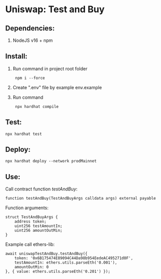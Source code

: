 # Uniswap: Test and Buy

## Dependencies:
1) NodeJS v16 + npm

## Install:
1) Run command in project root folder

        npm i --force
2) Create ".env" file by example env.example 
3) Run command 

        npx hardhat compile

## Test:
    npx hardhat test 

## Deploy:
    npx hardhat deploy --network prodMainnet

## Use:
Call contract function *testAndBuy*:

    function testAndBuy(TestAndBuyArgs calldata args) external payable

Function arguments:

    struct TestAndBuyArgs {
        address token;
        uint256 testAmountIn;
        uint256 amountOutMin;
    }

Example call ethers-lib:

    await uniswapTestAndBuy.testAndBuy({
        token: '0x6B175474E89094C44Da98b954EedeAC495271d0F',
        testAmountIn: ethers.utils.parseEth('0.001'),
        amountOutMin: 0
    }, { value: ethers.utils.parseEth('0.201') });